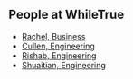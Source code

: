 People at WhileTrue
---

- [Rachel, Business](./rachel_abelarde.md)
- [Cullen, Engineering](./cullen_pu.md)
- [Rishab, Engineering](rishab_luthra.md)
- [Shuaitian, Engineering](./shuaitian_chen.md)
